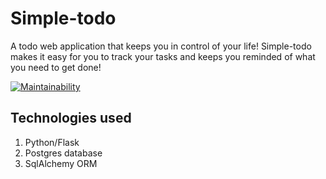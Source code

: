 # Simple-todo
A todo web application that keeps you in control of your life! Simple-todo makes it easy for you to track your tasks and keeps you reminded of what you need to get done!

[![Maintainability](https://api.codeclimate.com/v1/badges/61a101f537a1b0e020cb/maintainability)](https://codeclimate.com/github/nzediegwu1/simple-todo/maintainability)

## Technologies used
1. Python/Flask
2. Postgres database
3. SqlAlchemy ORM